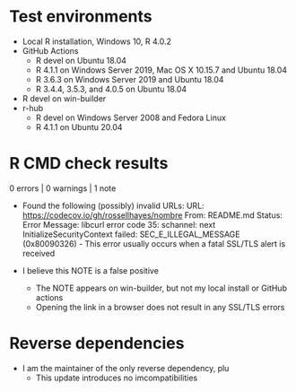 # Test environments
* Local R installation, Windows 10, R 4.0.2
* GitHub Actions
    * R devel on Ubuntu 18.04
    * R 4.1.1 on Windows Server 2019, Mac OS X 10.15.7 and Ubuntu 18.04
    * R 3.6.3 on Windows Server 2019 and Ubuntu 18.04
    * R 3.4.4, 3.5.3, and 4.0.5 on Ubuntu 18.04
* R devel on win-builder
* r-hub
    * R devel on Windows Server 2008 and Fedora Linux
    * R 4.1.1 on Ubuntu 20.04

# R CMD check results

0 errors | 0 warnings | 1 note

* Found the following (possibly) invalid URLs:
  URL: https://codecov.io/gh/rossellhayes/nombre
    From: README.md
    Status: Error
    Message: libcurl error code 35:
      	schannel: next InitializeSecurityContext failed: SEC_E_ILLEGAL_MESSAGE (0x80090326) - This error usually occurs when a fatal SSL/TLS alert is received 

* I believe this NOTE is a false positive
    - The NOTE appears on win-builder, but not my local install or GitHub actions
    - Opening the link in a browser does not result in any SSL/TLS errors
    
# Reverse dependencies

* I am the maintainer of the only reverse dependency, plu
  - This update introduces no imcompatibilities
